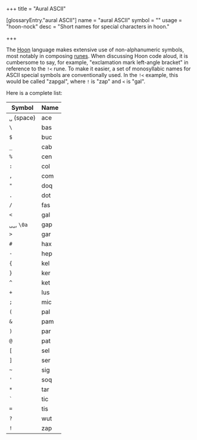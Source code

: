 +++
title = "Aural ASCII"

[glossaryEntry."aural ASCII"]
name = "aural ASCII"
symbol = ""
usage = "hoon-nock"
desc = "Short names for special characters in hoon."

+++

The [Hoon](/reference/glossary/hoon) language makes extensive use of
non-alphanumeric symbols, most notably in composing
[runes](/reference/glossary/rune). When discussing Hoon code aloud, it is
cumbersome to say, for example, "exclamation mark left-angle bracket" in
reference to the `!<` rune. To make it easier, a set of monosyllabic names for
ASCII special symbols are conventionally used. In the `!<` example, this would
be called "zapgal", where `!` is "zap" and `<` is "gal".

Here is a complete list:

| Symbol      | Name |
|-------------|------|
| `␣` (space) | ace  |
| `\`         | bas  |
| `$`         | buc  |
| `_`         | cab  |
| `%`         | cen  |
| `:`         | col  |
| `,`         | com  |
| `"`         | doq  |
| `.`         | dot  |
| `/`         | fas  |
| `<`         | gal  |
| `␣␣`, `\0a`  | gap  |
| `>`         | gar  |
| `#`         | hax  |
| `-`         | hep  |
| `{`         | kel  |
| `}`         | ker  |
| `^`         | ket  |
| `+`         | lus  |
| `;`         | mic  |
| `(`         | pal  |
| `&`         | pam  |
| `)`         | par  |
| `@`         | pat  |
| `[`         | sel  |
| `]`         | ser  |
| `~`         | sig  |
| `'`         | soq  |
| `*`         | tar  |
| `` ` ``     | tic  |
| `=`         | tis  |
| `?`         | wut  |
| `!`         | zap  |
